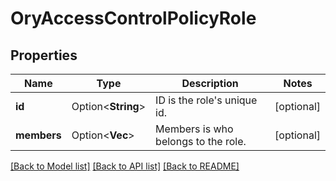 # OryAccessControlPolicyRole

## Properties

Name | Type | Description | Notes
------------ | ------------- | ------------- | -------------
**id** | Option<**String**> | ID is the role's unique id. | [optional]
**members** | Option<**Vec<String>**> | Members is who belongs to the role. | [optional]

[[Back to Model list]](../README.md#documentation-for-models) [[Back to API list]](../README.md#documentation-for-api-endpoints) [[Back to README]](../README.md)


